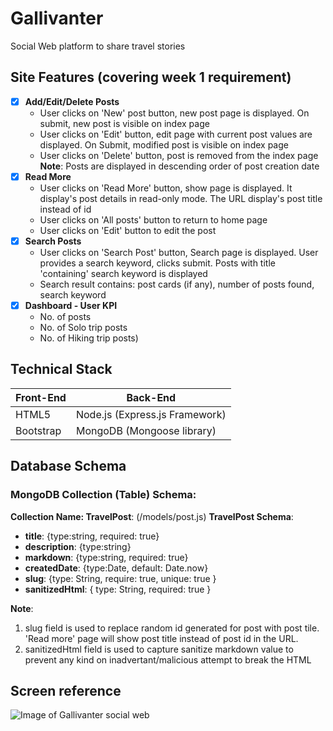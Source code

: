 # Gallivanter
Social Web platform to share travel stories

## Site Features (covering week 1 requirement)
- [x] **Add/Edit/Delete Posts**
    * User clicks on 'New' post button, new post page is displayed. On submit, new post is visible on index page
    * User clicks on 'Edit' button, edit page with current post values are displayed. On Submit, modified post is visible on index page
    * User clicks on 'Delete' button, post is removed from the index page
    **Note**: Posts are displayed in descending order of post creation date
- [x] **Read More**
    * User clicks on 'Read More' button, show page is displayed. It display's post details in read-only mode. The URL display's post title instead of id
    * User clicks on 'All posts' button to return to home page
    * User clicks on 'Edit' button to edit the post
- [x] **Search Posts**
    * User clicks on 'Search Post' button, Search page is displayed. User provides a search keyword, clicks submit. Posts with title 'containing' search keyword is displayed
    * Search result contains: post cards (if any), number of posts found, search keyword
- [x] **Dashboard - User KPI**
    * No. of posts
    * No. of Solo trip posts
    * No. of Hiking trip posts)

## Technical Stack
Front-End | Back-End
------------ | -------------
HTML5 | Node.js (Express.js Framework)
Bootstrap | MongoDB (Mongoose library)

## Database Schema
### MongoDB Collection (Table) Schema:

**Collection Name: TravelPost**: (/models/post.js)
**TravelPost Schema**:
* **title**: {type:string, required: true}
* **description**: {type:string}
* **markdown**: {type:string, required: true}
* **createdDate**: {type:Date, default: Date.now}
* **slug**: {type: String, require: true, unique: true }
* **sanitizedHtml**: { type: String, required: true }

**Note**:
1. slug field is used to replace random id generated for post with post tile. 'Read more' page will show post title instead of post id in the URL. 
2. sanitizedHtml field is used to capture sanitize markdown value to prevent any kind on inadvertant/malicious attempt to break the HTML

## Screen reference
![Image of Gallivanter social web](https://github.com/sonalpdas-cmu/Gallivanter/blob/master/img/Galllivanter.PNG)

